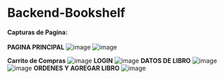 # Backend-Bookshelf



**Capturas de Pagina:**<br><br>
**PAGINA PRINCIPAL**
![image](https://user-images.githubusercontent.com/91103822/202073918-6620fdb7-8bde-4e04-8db7-c13875ef3c82.png)
![image](https://user-images.githubusercontent.com/91103822/202074902-4097a906-8cbf-48f9-ae9c-02cfdf2d92b2.png)

**Carrito de Compras**
![image](https://user-images.githubusercontent.com/91103822/202075073-ba10bafc-db3e-4d32-89a1-13479092be5a.png)
**LOGIN**
![image](https://user-images.githubusercontent.com/91103822/202076532-5dd1ea4f-3ab4-47e5-a88f-0c75bd99973c.png)
**DATOS DE LIBRO**
![image](https://user-images.githubusercontent.com/91103822/202076703-1733451a-c372-4515-9fdb-d9efcd173c91.png)
![image](https://user-images.githubusercontent.com/91103822/202076835-1571da29-de1e-4bac-9254-bb76099a59ef.png)
**ORDENES Y AGREGAR LIBRO**
![image](https://user-images.githubusercontent.com/91103822/202076903-fe94680d-9788-4f43-b255-544168247308.png)

